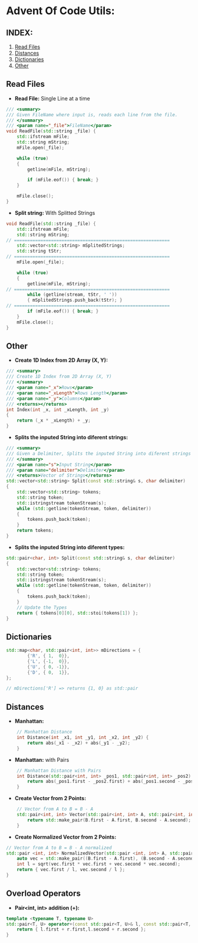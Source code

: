 # Advent Of Code Utils:

## INDEX:
1. [Read Files](#Read-Files)
2. [Distances](#Distances)
3. [Dictionaries](#Dictionaries)
4. [Other](#Other)


## Read Files
* **Read File:** Single Line at a time
```C++
/// <summary>
/// Given FileName where input is, reads each line from the file.
/// </summary>
/// <param name="_file">FileName</param>
void ReadFile(std::string _file) {
	std::ifstream mFile;
	std::string mString;
	mFile.open(_file);

	while (true)
	{
		getline(mFile, mString);

		if (mFile.eof()) { break; }
	}

	mFile.close();
}
```

* **Split string:** With Splitted Strings
```C++
void ReadFile(std::string _file) {
	std::ifstream mFile;
	std::string mString;
// ===========================================================
	std::vector<std::string> mSplitedStrings;
	std::string tStr;
// ===========================================================
	mFile.open(_file);

	while (true)
	{
		getline(mFile, mString);
// ===========================================================
		while (getline(stream, tStr, ' '))
		{ mSplitedStrings.push_back(tStr); }
// ===========================================================
		if (mFile.eof()) { break; }
	}
	mFile.close();
}


```

## Other

* **Create 1D Index from 2D Array (X, Y):**
```C++
/// <summary>
/// Create 1D Index from 2D Array (X, Y)
/// </summary>
/// <param name="_x">Rows</param>
/// <param name="_xLength">Rows Length</param>
/// <param name="_y">Columns</param>
/// <returns></returns>
int Index(int _x, int _xLength, int _y)
{
	return (_x * _xLength) + _y;
}
```


* **Splits the inputed String into diferent strings:**
```C++
/// <summary>
/// Given a Delimiter, Splits the inputed String into diferent strings
/// </summary>
/// <param name="s">Input String</param>
/// <param name="delimiter">Delimiter</param>
/// <returns>Vector of Strings</returns>
std::vector<std::string> Split(const std::string& s, char delimiter)
{
	std::vector<std::string> tokens;
	std::string token;
	std::istringstream tokenStream(s);
	while (std::getline(tokenStream, token, delimiter))
	{
		tokens.push_back(token);
	}
	return tokens;
}
```
* **Splits the inputed String into diferent types:**
```C++
std::pair<char, int> Split(const std::string& s, char delimiter)
{
	std::vector<std::string> tokens;
	std::string token;
	std::istringstream tokenStream(s);
	while (std::getline(tokenStream, token, delimiter))
	{
		tokens.push_back(token);
	}
	// Update the Types
	return { tokens[0][0], std::stoi(tokens[1]) };
}
```


## Dictionaries

```C++
std::map<char, std::pair<int, int>> mDirections = {
		{'R', { 1,  0}},
		{'L', {-1,  0}},
		{'U', { 0, -1}},
		{'D', { 0,  1}},
};

// mDirections['R'] => returns {1, 0} as std::pair
```

## Distances

* **Manhattan:**
```C++
	// Manhattan Distance
	int Distance(int _x1, int _y1, int _x2, int _y2) {
		return abs(_x1 - _x2) + abs(_y1 - _y2);
	}
```
* **Manhattan:** with Pairs
```C++
	// Manhattan Distance with Pairs
	int Distance(std::pair<int, int> _pos1, std::pair<int, int> _pos2) {
		return abs(_pos1.first - _pos2.first) + abs(_pos1.second - _pos2.second);
	}
```
* **Create Vector from 2 Points:**
```C++
	// Vector from A to B = B - A
	std::pair<int, int> Vector(std::pair<int, int> A, std::pair<int, int> B) {
		return std::make_pair(B.first - A.first, B.second - A.second);
	}
```
* **Create Normalized Vector from 2 Points:**
```C++
// Vector from A to B = B - A normalized
std::pair <int, int> NormalizedVector(std::pair <int, int> A, std::pair <int, int> B) {
	auto vec = std::make_pair((B.first - A.first), (B.second - A.second));
	int l = sqrt(vec.first * vec.first + vec.second * vec.second);
	return { vec.first / l, vec.second / l };
}
```

## Overload Operators

* **Pair<int, int> addition (+):**

```C++
template <typename T, typename U>
std::pair<T, U> operator+(const std::pair<T, U>& l, const std::pair<T, U>& r) {
	return { l.first + r.first,l.second + r.second };
}
```